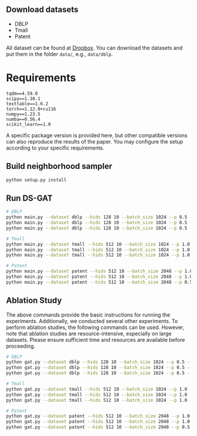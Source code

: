 ## Download datasets
+ DBLP
+ Tmall
+ Patent
  
All dataset can be found at [Dropbox](https://www.dropbox.com/sh/palzyh5box1uc1v/AACSLHB7PChT-ruN-rksZTCYa?dl=0). 
You can download the datasets and put them in the folder `data/`, e.g., `data/dblp`.

# Requirements

```
tqdm==4.59.0
scipy==1.10.1
texttable==1.6.2
torch==1.12.0+cu116
numpy==1.23.5
numba==0.56.4
scikit_learn==1.0
```
A specific package version is provided here, but other compatible versions can also reproduce the results of the paper. You may configure the setup according to your specific requirements.

## Build neighborhood sampler
```bash
python setup.py install
```
## Run DS-GAT

```bash
# DBLP
python main.py --dataset dblp --hids 128 10 --batch_size 1024 --p 0.5 --train_size 0.4 --k 0.3
python main.py --dataset dblp --hids 128 10 --batch_size 1024 --p 0.5 --train_size 0.6 --k 0.3
python main.py --dataset dblp --hids 128 10 --batch_size 1024 --p 0.5 --train_size 0.8 --k 0.1

# Tmall
python main.py --dataset tmall --hids 512 10 --batch_size 1024 --p 1.0 --train_size 0.4 --k 0.7
python main.py --dataset tmall --hids 512 10 --batch_size 1024 --p 1.0 --train_size 0.6 --k 0.7
python main.py --dataset tmall --hids 512 10 --batch_size 1024 --p 1.0 --train_size 0.8 --k 0.3

# Patent
python main.py --dataset patent --hids 512 10 --batch_size 2048 --p 1.0 --train_size 0.4 --k 0.9
python main.py --dataset patent --hids 512 10 --batch_size 2048 --p 1.0 --train_size 0.6 --k 0.5
python main.py --dataset patent --hids 512 10 --batch_size 2048 --p 0.5 --train_size 0.8 --k 0.7
```
## Ablation Study
The above commands provide the basic instructions for running the experiments. Additionally, we conducted several other experiments. To perform ablation studies, the following commands can be used. However, note that ablation studies are resource-intensive, especially on large datasets. Please ensure sufficient time and resources are available before proceeding.
```bash
# DBLP
python gat.py --dataset dblp --hids 128 10 --batch_size 1024 --p 0.5 --train_size 0.4 
python gat.py --dataset dblp --hids 128 10 --batch_size 1024 --p 0.5 --train_size 0.6 
python gat.py --dataset dblp --hids 128 10 --batch_size 1024 --p 0.5 --train_size 0.8 

# Tmall
python gat.py --dataset tmall --hids 512 10 --batch_size 1024 --p 1.0 --train_size 0.4 
python gat.py --dataset tmall --hids 512 10 --batch_size 1024 --p 1.0 --train_size 0.6 
python gat.py --dataset tmall --hids 512 10 --batch_size 1024 --p 1.0 --train_size 0.8 

# Patent
python gat.py --dataset patent --hids 512 10 --batch_size 2048 --p 1.0 --train_size 0.4 
python gat.py --dataset patent --hids 512 10 --batch_size 2048 --p 1.0 --train_size 0.6 
python gat.py --dataset patent --hids 512 10 --batch_size 2048 --p 0.5 --train_size 0.8 
```


